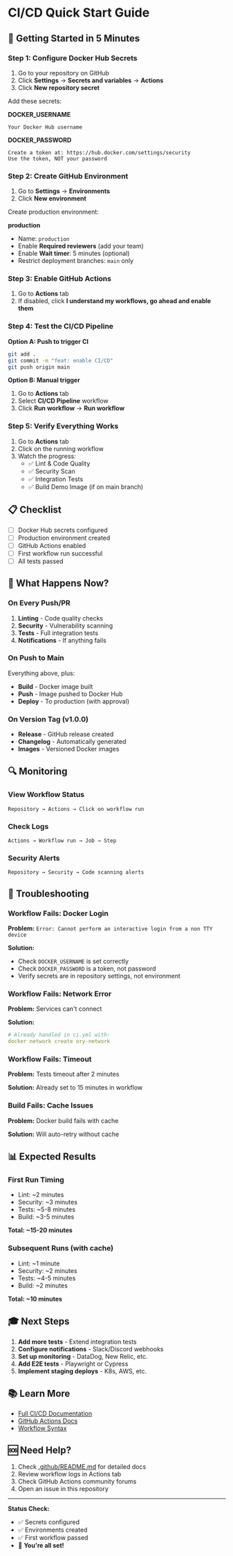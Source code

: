 # CI/CD Quick Start Guide

## 🚀 Getting Started in 5 Minutes

### Step 1: Configure Docker Hub Secrets

1. Go to your repository on GitHub
2. Click **Settings** → **Secrets and variables** → **Actions**
3. Click **New repository secret**

Add these secrets:

**DOCKER_USERNAME**
```
Your Docker Hub username
```

**DOCKER_PASSWORD**
```
Create a token at: https://hub.docker.com/settings/security
Use the token, NOT your password
```

### Step 2: Create GitHub Environment

1. Go to **Settings** → **Environments**
2. Click **New environment**

Create production environment:

**production**
- Name: `production`
- Enable **Required reviewers** (add your team)
- Enable **Wait timer**: 5 minutes (optional)
- Restrict deployment branches: `main` only

### Step 3: Enable GitHub Actions

1. Go to **Actions** tab
2. If disabled, click **I understand my workflows, go ahead and enable them**

### Step 4: Test the CI/CD Pipeline

**Option A: Push to trigger CI**
```bash
git add .
git commit -m "feat: enable CI/CD"
git push origin main
```

**Option B: Manual trigger**
1. Go to **Actions** tab
2. Select **CI/CD Pipeline** workflow
3. Click **Run workflow** → **Run workflow**

### Step 5: Verify Everything Works

1. Go to **Actions** tab
2. Click on the running workflow
3. Watch the progress:
   - ✅ Lint & Code Quality
   - ✅ Security Scan
   - ✅ Integration Tests
   - ✅ Build Demo Image (if on main branch)

## 📋 Checklist

- [ ] Docker Hub secrets configured
- [ ] Production environment created
- [ ] GitHub Actions enabled
- [ ] First workflow run successful
- [ ] All tests passed

## 🎯 What Happens Now?

### On Every Push/PR

1. **Linting** - Code quality checks
2. **Security** - Vulnerability scanning
3. **Tests** - Full integration tests
4. **Notifications** - If anything fails

### On Push to Main

Everything above, plus:
- **Build** - Docker image built
- **Push** - Image pushed to Docker Hub
- **Deploy** - To production (with approval)

### On Version Tag (v1.0.0)

- **Release** - GitHub release created
- **Changelog** - Automatically generated
- **Images** - Versioned Docker images

## 🔍 Monitoring

### View Workflow Status

```
Repository → Actions → Click on workflow run
```

### Check Logs

```
Actions → Workflow run → Job → Step
```

### Security Alerts

```
Repository → Security → Code scanning alerts
```

## 🐛 Troubleshooting

### Workflow Fails: Docker Login

**Problem:** `Error: Cannot perform an interactive login from a non TTY device`

**Solution:**
- Check `DOCKER_USERNAME` is set correctly
- Check `DOCKER_PASSWORD` is a token, not password
- Verify secrets are in repository settings, not environment

### Workflow Fails: Network Error

**Problem:** Services can't connect

**Solution:**
```yaml
# Already handled in ci.yml with:
docker network create ory-network
```

### Workflow Fails: Timeout

**Problem:** Tests timeout after 2 minutes

**Solution:** Already set to 15 minutes in workflow

### Build Fails: Cache Issues

**Problem:** Docker build fails with cache

**Solution:** Will auto-retry without cache

## 📊 Expected Results

### First Run Timing

- Lint: ~2 minutes
- Security: ~3 minutes
- Tests: ~5-8 minutes
- Build: ~3-5 minutes

**Total: ~15-20 minutes**

### Subsequent Runs (with cache)

- Lint: ~1 minute
- Security: ~2 minutes
- Tests: ~4-5 minutes
- Build: ~2 minutes

**Total: ~10 minutes**

## 🎓 Next Steps

1. **Add more tests** - Extend integration tests
2. **Configure notifications** - Slack/Discord webhooks
3. **Set up monitoring** - DataDog, New Relic, etc.
4. **Add E2E tests** - Playwright or Cypress
5. **Implement staging deploys** - K8s, AWS, etc.

## 📚 Learn More

- [Full CI/CD Documentation](.github/README.md)
- [GitHub Actions Docs](https://docs.github.com/en/actions)
- [Workflow Syntax](https://docs.github.com/en/actions/reference/workflow-syntax-for-github-actions)

## 🆘 Need Help?

1. Check [.github/README.md](.github/README.md) for detailed docs
2. Review workflow logs in Actions tab
3. Check GitHub Actions community forums
4. Open an issue in this repository

---

**Status Check:**
- ✅ Secrets configured
- ✅ Environments created
- ✅ First workflow passed
- 🎉 **You're all set!**
